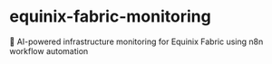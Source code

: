 # equinix-fabric-monitoring
🔌 AI-powered infrastructure monitoring for Equinix Fabric using n8n workflow automation
